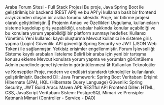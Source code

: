 Araba Forum Sitesi - Full Stack Projesi
Bu proje, Java Spring Boot ile geliştirilmiş bir backend (REST API) ve bu API'yi kullanan basit bir frontend arayüzünden oluşan bir araba forumu sitesidir. Proje, bir bitirme projesi olarak geliştirilmiştir.
🚀 Projenin Amacı ve Özellikleri
Uygulama, kullanıcıların sisteme kaydolup giriş yapabildiği, arabalar hakkında konular açabildiği ve bu konulara yorum yapabildiği bir platform sunmayı hedefler.
Kullanıcı Yönetimi:
Yeni kullanıcı kaydı oluşturma
Mevcut kullanıcı ile sisteme giriş yapma (Login)
Güvenlik:
API güvenliği Spring Security ve JWT (JSON Web Token) ile sağlanmıştır. Yetkisiz erişimler engellenmiştir.
Forum İşlevselliği:
Sisteme kayıtlı arabaları listeleme
Belirli bir araba için yeni bir tartışma konusu ekleme
Mevcut konulara yorum yapma ve yorumları görüntüleme
Admin panelinde genel işlemlerin görüntülenmesi
🛠️ Kullanılan Teknolojiler ve Konseptler
Proje, modern ve endüstri standardı teknolojiler kullanılarak geliştirilmiştir.
Backend
Dil: Java
Framework: Spring Boot
Veritabanı Erişimi: Hibernate (JPA), HQL (Hibernate Query Language)
Güvenlik: Spring Security, JWT
Build Aracı: Maven
API: RESTful API
Frontend
Diller: HTML, CSS, JavaScript
Veritabanı
Sistem: PostgreSQL
Mimari ve Prensipler
Katmanlı Mimari (Controller - Service - DAO)
